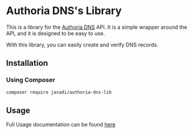 # Authoria DNS's Library

This is a library for the [Authoria DNS](https://github.com/aljvdi/authoria-dns) API. It is a simple wrapper around the API, and it is designed to be easy to use.

With this library, you can easily create and verify DNS records.

## Installation

### Using Composer
```bash
composer require javadi/authoria-dns-lib
```

## Usage
Full Usage documentation can be found [here](./demo/demo.php)
